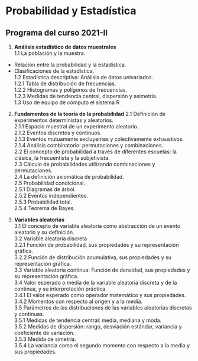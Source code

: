# Probabilidad y Estadística  
## Programa del curso 2021-II  

1. **Análisis estadístico de datos muestrales**  
 1.1 La población y la muestra.  
 + Relación entre la probabilidad y la estadística.  
 + Clasificaciones de la estadística.  
 1.2 Estadística descriptiva: Análisis de datos univariados.  
  1.2.1 Tabla de distribución de frecuencias.  
  1.2.2 Histogramas y polígonos de frecuencias.  
  1.2.3 Medidas de tendencia central, dispersión y asimetría.  
1.3 Uso de equipo de cómputo el sistema R

2. **Fundamentos de la teoría de la probabilidad**
2.1 Definición de experimentos deterministas y aleatorios.  
  2.1.1 Espacio muestral de un experimento aleatorio.  
  2.1.2 Eventos discretos y continuos.  
  2.1.3 Eventos mutuamente excluyentes y colectivamente exhaustivos.  
  2.1.4 Análisis combinatorio: permutaciones y combinaciones.  
2.2 El concepto de probabilidad a través de diferentes escuelas: la clásica, la frecuentista y la subjetivista.  
2.3 Cálculo de probabilidades utilizando combinaciones y permutaciones.  
2.4 La definición axiomática de probabilidad.  
2.5 Probabilidad condicional.  
  2.5.1 Diagramas de árbol.  
  2.5.2 Eventos independientes.  
  2.5.3 Probabilidad total.  
  2.5.4 Teorema de Bayes.  

3. **Variables aleatorias**  
3.1 El concepto de variable aleatoria como abstracción de un evento aleatorio y su definición.  
3.2 Variable aleatoria discreta  
  3.2.1 Función de probabilidad, sus propiedades y su representación gráfica.  
  3.2.2 Función de distribución acumulativa, sus propiedades y su representación gráfica.  
3.3 Variable aleatoria continua: Función de densidad, sus propiedades y su representación gráfica.  
3.4 Valor esperado o media de la variable aleatoria discreta y de la continua, y su interpretación práctica.  
  3.4.1 El valor esperado como operador matemático y sus propiedades.  
  3.4.2 Momentos con respecto al origen y a la media.  
3.5 Parámetros de las distribuciones de las variables aleatorias discretas y continuas.  
  3.5.1 Medidas de tendencia central: media, mediana y moda.  
  3.5.2 Medidas de dispersión: rango, desviación estándar, variancia y coeficiente de variación.  
  3.5.3 Medida de simetría.  
  3.5.4 La variancia como el segundo momento con respecto a la media y sus propiedades.  
